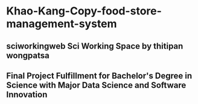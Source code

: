 # Khao-Kang-Copy-food-store-management-system
## sciworkingweb Sci Working Space by thitipan wongpatsa

## Final Project Fulfillment for Bachelor's Degree in Science with Major Data Science and Software Innovation
